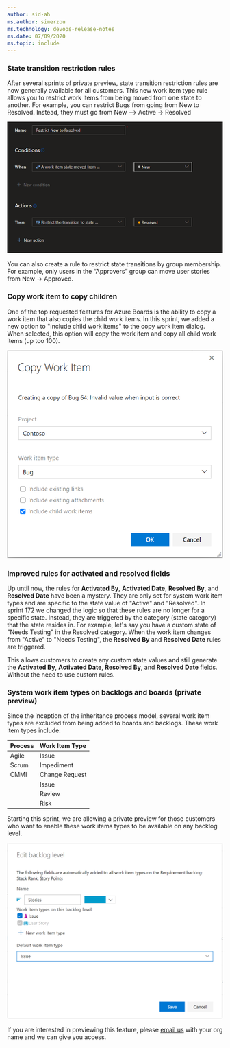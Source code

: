 ```yaml
---
author: sid-ah
ms.author: simerzou
ms.technology: devops-release-notes
ms.date: 07/09/2020
ms.topic: include
---
```


### State transition restriction rules

After several sprints of private preview, state transition restriction rules are now generally available for all customers. This new work item type rule allows you to restrict work items from being moved from one state to another. For example, you can restrict Bugs from going from New to Resolved. Instead, they must go from New –> Active -> Resolved

![Image state restriction rules](../../media/172-boards-3-0.png)

You can also create a rule to restrict state transitions by group membership. For example, only users in the “Approvers” group can move user stories from New -> Approved.

### Copy work item to copy children

One of the top requested features for Azure Boards is the ability to copy a work item that also copies the child work items. In this sprint, we added a new option to &quot;Include child work items&quot; to the copy work item dialog. When selected, this option will copy the work item and copy all child work items (up too 100).

![img](../../media/172-boards-2-0.png)

### Improved rules for activated and resolved fields

Up until now, the rules for **Activated By**, **Activated Date**, **Resolved By**, and **Resolved Date** have been a mystery. They are only set for system work item types and are specific to the state value of "Active" and "Resolved". In sprint 172 we changed the logic so that these rules are no longer for a specific state. Instead, they are triggered by the category (state category) that the state resides in. For example, let's say you have a custom state of "Needs Testing" in the Resolved category. When the work item changes from "Active" to "Needs Testing", the **Resolved By** and **Resolved Date** rules are triggered.

This allows customers to create any custom state values and still generate the **Activated By**, **Activated Date**, **Resolved By**, and **Resolved Date** fields. Without the need to use custom rules.
    
### System work item types on backlogs and boards (private preview)

Since the inception of the inheritance process model, several work item types are excluded from being added to boards and backlogs. These work item types include:

| Process         | Work Item Type  | 
| :------------- | :------------------| 
| Agile             | Issue |
| Scrum           | Impediment |
| CMMI           | Change Request |
|                      | Issue |
|                      | Review |
|                      | Risk | 

Starting this sprint, we are allowing a private preview for those customers who want to enable these work items types to be available on any backlog level.

![img](../../media/172-boards-1-0.png)

If you are interested in previewing this feature, please <a href="mailto: dahellem@microsoft.com">email us</a> with your org name and we can give you access.
